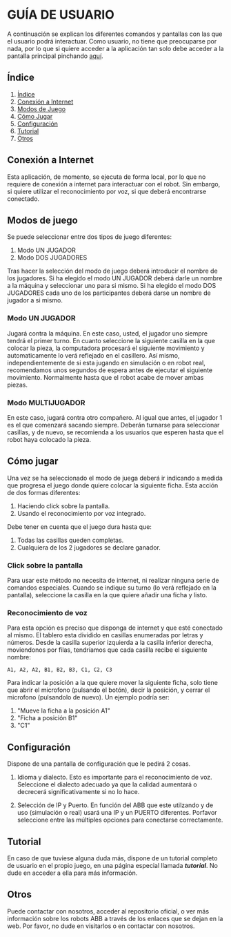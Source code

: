 # GUÍA DE USUARIO

A continuación se explican los diferentes comandos y pantallas con las que el usuario podrá interactuar. Como usuario, no tiene que preocuparse por nada, por lo que si quiere acceder a la aplicación tan solo debe acceder a la pantalla principal pinchando [aquí](http://localhost:5000).

## Índice
1. [Índice](#índice)
2. [Conexión a Internet](#conexión-a-internet)
3. [Modos de Juego](#modos-de-juego)
4. [Cómo Jugar](#cómo-jugar)
5. [Configuración](#configuración)
6. [Tutorial](#tutorial)
7. [Otros](#otros)

## Conexión a Internet
Esta aplicación, de momento, se ejecuta de forma local, por lo que no requiere de conexión a internet para interactuar con el robot. Sin embargo, si quiere utilizar el reconocimiento por voz, si que deberá encontrarse conectado. 

## Modos de juego

<!-- Añadir foto primera pantalla - Play - con los dos modos de juego -->
Se puede seleccionar entre dos tipos de juego diferentes: 

1. Modo UN JUGADOR
2. Modo DOS JUGADORES

Tras hacer la selección del modo de juego deberá introducir el nombre de los jugadores. Si ha elegido el modo UN JUGADOR deberá darle un nombre a la máquina y seleccionar uno para si mismo. Si ha elegido el modo DOS JUGADORES cada uno de los participantes deberá darse un nombre de jugador a si mismo. 

<!-- Añadir foto de pantalla de nombre de jugadores -->

### Modo UN JUGADOR

Jugará contra la máquina. En este caso, usted, el jugador uno siempre tendrá el primer turno. En cuanto seleccione la siguiente casilla en la que colocar la pieza, la computadora procesará el siguiente movimiento y automaticamente lo verá reflejado en el casillero. Así mismo, independientemente de si esta jugando en simulación o en robot real, recomendamos unos segundos de espera antes de ejecutar el siguiente movimiento. Normalmente hasta que el robot acabe de mover ambas piezas. 

### Modo MULTIJUGADOR

En este caso, jugará contra otro compañero. Al igual que antes, el jugador 1 es el que comenzará sacando siempre. Deberán turnarse para seleccionar casillas, y de nuevo, se recomienda a los usuarios que esperen hasta que el robot haya colocado la pieza. 

## Cómo jugar

<!-- imagen del tablero -->

Una vez se ha seleccionado el modo de juega deberá ir indicando a medida que progresa el juego donde quiere colocar la siguiente ficha. Esta acción de dos formas diferentes: 

1. Haciendo click sobre la pantalla.
2. Usando el reconocimiento por voz integrado. 

Debe tener en cuenta que el juego dura hasta que: 

1. Todas las casillas queden completas.
2. Cualquiera de los 2 jugadores se declare ganador.

### Click sobre la pantalla

Para usar este método no necesita de internet, ni realizar ninguna serie de comandos especiales. Cuando se indique su turno (lo verá reflejado en la pantalla), seleccione la casilla en la que quiere añadir una ficha y listo. 

### Reconocimiento de voz

Para esta opción es preciso que disponga de internet y que esté conectado al mismo. El tablero esta dividido en casillas enumeradas por letras y números. Desde la casilla superior izquierda a la casilla inferior derecha, moviendonos por filas, tendríamos que cada casilla recibe el siguiente nombre: 

```
A1, A2, A2, B1, B2, B3, C1, C2, C3 
```

Para indicar la posición a la que quiere mover la siguiente ficha, solo tiene que abrir el microfono (pulsando el botón), decir la posición, y cerrar el microfono (pulsandolo de nuevo). Un ejemplo podría ser: 

<!-- Botón de microfono -->

1. "Mueve la ficha a la posición A1"
2. "Ficha a posición B1"
3. "C1" 

## Configuración

<!-- imagen de la pantalla de configuración -->

Dispone de una pantalla de configuración que le pedirá 2 cosas. 

1. Idioma y dialecto. Esto es importante para el reconocimiento de voz. Seleccione el dialecto adecuado ya que la calidad aumentará o decrecerá significativamente si no lo hace. 

2. Selección de IP y Puerto. En función del ABB que este utilzando y de uso (simulación o real) usará una IP y un PUERTO diferentes. Porfavor seleccione entre las múltiples opciones para conectarse correctamente. 

## Tutorial

<!-- Añadir foto página tutorial -->

En caso de que tuviese alguna duda más, dispone de un tutorial completo de usuario en el propio juego, en una página especial llamada _**tutorial**_. No dude en acceder a ella para más información. 

## Otros

<!-- Añádir imagen del foot de la página con el github, correo, abb web page -->

Puede contactar con nosotros, acceder al repositorio oficial, o ver más información sobre los robots ABB a través de los enlaces que se dejan en la web. Por favor, no dude en visitarlos o en contactar con nosotros. 

